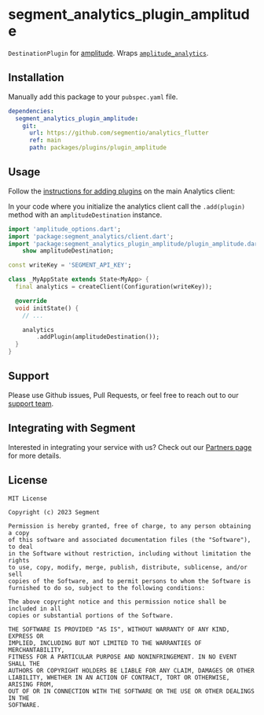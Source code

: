 # segment_analytics_plugin_amplitude

`DestinationPlugin` for [amplitude](https://amplitude.com/docs/sdks/sdk-quickstart). Wraps [`amplitude_analytics`](https://pub.dev/packages/amplitude_analytics).

## Installation

Manually add this package to your `pubspec.yaml` file.

```yaml
dependencies:
  segment_analytics_plugin_amplitude:
    git:
      url: https://github.com/segmentio/analytics_flutter
      ref: main
      path: packages/plugins/plugin_amplitude
```

## Usage

Follow the [instructions for adding plugins](https://github.com/segmentio/analytics_flutter_#adding-plugins) on the main Analytics client:

In your code where you initialize the analytics client call the `.add(plugin)` method with an `amplitudeDestination` instance.

```dart
import 'amplitude_options.dart';
import 'package:segment_analytics/client.dart';
import 'package:segment_analytics_plugin_amplitude/plugin_amplitude.dart'
    show amplitudeDestination;

const writeKey = 'SEGMENT_API_KEY';

class _MyAppState extends State<MyApp> {
  final analytics = createClient(Configuration(writeKey));

  @override
  void initState() {
    // ...

    analytics
        .addPlugin(amplitudeDestination());
  }
}
```

## Support

Please use Github issues, Pull Requests, or feel free to reach out to our [support team](https://segment.com/help/).

## Integrating with Segment

Interested in integrating your service with us? Check out our [Partners page](https://segment.com/partners/) for more details.

## License

```
MIT License

Copyright (c) 2023 Segment

Permission is hereby granted, free of charge, to any person obtaining a copy
of this software and associated documentation files (the "Software"), to deal
in the Software without restriction, including without limitation the rights
to use, copy, modify, merge, publish, distribute, sublicense, and/or sell
copies of the Software, and to permit persons to whom the Software is
furnished to do so, subject to the following conditions:

The above copyright notice and this permission notice shall be included in all
copies or substantial portions of the Software.

THE SOFTWARE IS PROVIDED "AS IS", WITHOUT WARRANTY OF ANY KIND, EXPRESS OR
IMPLIED, INCLUDING BUT NOT LIMITED TO THE WARRANTIES OF MERCHANTABILITY,
FITNESS FOR A PARTICULAR PURPOSE AND NONINFRINGEMENT. IN NO EVENT SHALL THE
AUTHORS OR COPYRIGHT HOLDERS BE LIABLE FOR ANY CLAIM, DAMAGES OR OTHER
LIABILITY, WHETHER IN AN ACTION OF CONTRACT, TORT OR OTHERWISE, ARISING FROM,
OUT OF OR IN CONNECTION WITH THE SOFTWARE OR THE USE OR OTHER DEALINGS IN THE
SOFTWARE.
```
